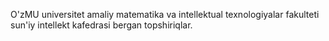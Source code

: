 O'zMU universitet amaliy matematika va intellektual texnologiyalar fakulteti sun'iy intellekt kafedrasi bergan topshiriqlar.
